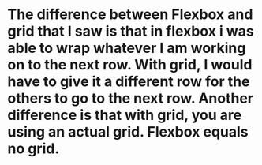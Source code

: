 # The difference between Flexbox and grid that I saw is that in flexbox i was able to wrap whatever I am working on to the next row. With grid, I would have to give it a different row for the others to go to the next row. Another difference is that with grid, you are using an actual grid. Flexbox equals no grid.